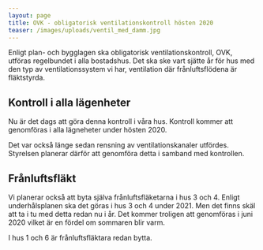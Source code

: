 ```yaml
---
layout: page
title: OVK - obligatorisk ventilationskontroll hösten 2020
teaser: /images/uploads/ventil_med_damm.jpg
---
```

Enligt plan- och bygglagen ska obligatorisk ventilationskontroll, OVK, utföras regelbundet i alla bostadshus. Det ska ske vart sjätte år för hus med den typ av ventilationssystem vi har, ventilation där frånluftsflödena är fläktstyrda.

## Kontroll i alla lägenheter

Nu  är det dags att göra denna kontroll i våra hus. Kontroll kommer att genomföras i alla lägneheter under hösten 2020. 

Det var också länge sedan rensning av ventilationskanaler utfördes. Styrelsen planerar därför att genomföra detta i samband med kontrollen.

## Frånluftsfläkt

Vi planerar också att byta själva frånluftsfläketarna i hus 3 och 4. Enligt underhålsplanen ska det göras i hus 3 och 4 under 2021. Men det finns skäl att ta i tu med detta redan nu i år. Det kommer troligen att genomföras i juni 2020 vilket är en fördel om sommaren blir varm. 

I hus 1 och 6 är frånluftsfläktara redan bytta.
